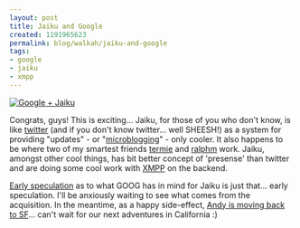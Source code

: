 ```yaml
--- 
layout: post
title: Jaiku and Google
created: 1191965623
permalink: blog/walkah/jaiku-and-google
tags: 
- google
- jaiku
- xmpp
---
```

<a href="http://jaiku.com/help/google"><img src="http://walkah.net/sites/walkah.net/files/gj.png" alt="Google + Jaiku" class="left" /></a>
<p>Congrats, guys! This is exciting... Jaiku, for those of you who don't know, is like <a href="http://twitter.com/">twitter</a> (and if you don't know twitter... well SHEESH!) as a system for providing "updates" - or "<a href="http://en.wikipedia.org/wiki/Micro-blogging">microblogging</a>" - only cooler. It also happens to be where two of my smartest friends <a href="http://term.ie/blog/">termie</a> and <a href="http://ralphm.net/blog/">ralphm</a> work. Jaiku, amongst other cool things, has bit better concept of 'presense' than twitter and are doing some cool work with <a href="http://www.xmpp.org/">XMPP</a> on the backend.</p>
<p><a href="http://gigaom.com/2007/10/09/google-buys-jaiku/">Early speculation</a> as to what GOOG has in mind for Jaiku is just that... early speculation. I'll be anxiously waiting to see what comes from the acquisition. In the meantime, as a happy side-effect, <a href="http://term.ie/blog/haayoaalio-ala-lyo/">Andy is moving back to SF</a>... can't wait for our next adventures in California :)</p>
